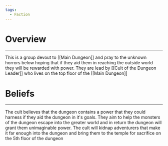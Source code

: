 ```yaml
---
tags:
  - Faction
---
```

# Overview
---
This is a group devout to [[Main Dungeon]] and pray to the unknown horrors below hoping that if they aid them in reaching the outside world they will be rewarded with power. They are lead by [[Cult of the Dungeon Leader]] who lives on the top floor of the [[Main Dungeon]] 

# Beliefs
---
The cult believes that the dungeon contains a power that they could harness if they aid the dungeon in it's goals. They aim to help the monsters of the dungeon escape into the greater world and in return the dungeon will grant them unimaginable power. The cult will kidnap adventurers that make it far enough into the dungeon and bring them to the temple for sacrifice on the 5th floor of the dungeon
